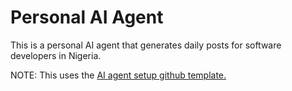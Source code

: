 # Personal AI Agent

This is a personal AI agent that generates daily posts for software developers in Nigeria.

NOTE: This uses the [AI agent setup github template.](https://github.com/Tomilola-ng/ai-agent-setup)
